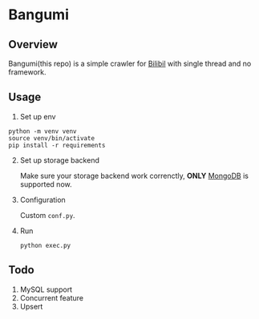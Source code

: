 # Bangumi

## Overview
Bangumi(this repo) is a simple crawler for [Bilibil](https://www.bilibili.com) with single thread and no framework.

## Usage
1. Set up env

```
python -m venv venv
source venv/bin/activate
pip install -r requirements
```

2. Set up storage backend

    Make sure your storage backend work correnctly, **ONLY** [MongoDB](https://www.mongodb.com) is supported now.

3. Configuration

    Custom ```conf.py```.

4. Run

     ```python exec.py```

## Todo
1. MySQL support
2. Concurrent feature
3. Upsert
